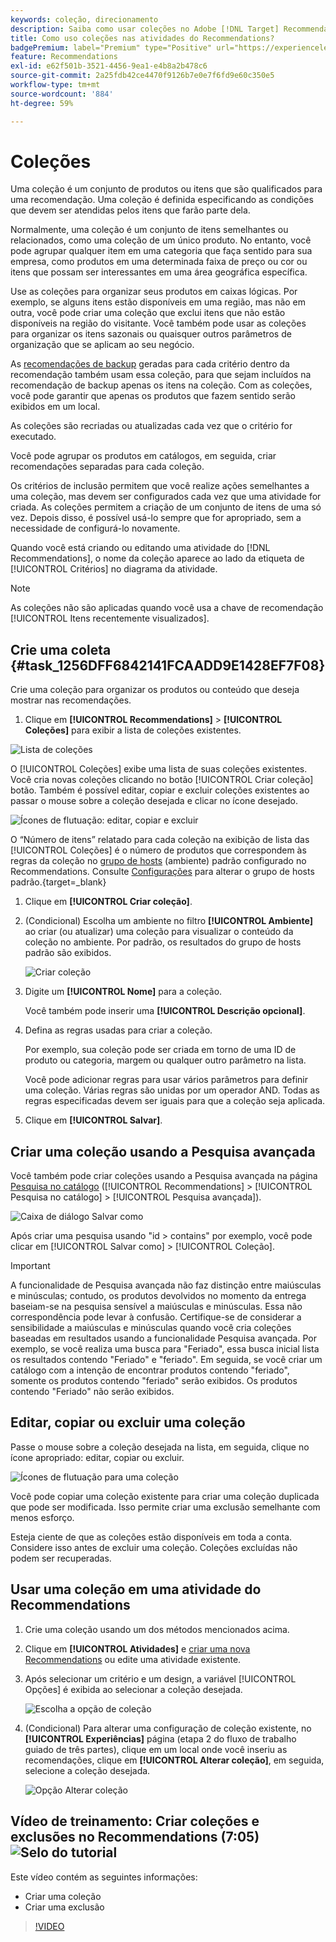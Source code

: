```yaml
---
keywords: coleção, direcionamento
description: Saiba como usar coleções no Adobe [!DNL Target] Recommendations. Uma coleção é um conjunto de produtos ou itens que são qualificados para uma recomendação.
title: Como uso coleções nas atividades do Recommendations?
badgePremium: label="Premium" type="Positive" url="https://experienceleague.adobe.com/docs/target/using/introduction/intro.html?lang=en#premium newtab=true" tooltip="See what's included in Target Premium."
feature: Recommendations
exl-id: e62f501b-3521-4456-9ea1-e4b8a2b478c6
source-git-commit: 2a25fdb42ce4470f9126b7e0e7f6fd9e60c350e5
workflow-type: tm+mt
source-wordcount: '884'
ht-degree: 59%

---
```


# Coleções

Uma coleção é um conjunto de produtos ou itens que são qualificados para uma recomendação. Uma coleção é definida especificando as condições que devem ser atendidas pelos itens que farão parte dela.

Normalmente, uma coleção é um conjunto de itens semelhantes ou relacionados, como uma coleção de um único produto. No entanto, você pode agrupar qualquer item em uma categoria que faça sentido para sua empresa, como produtos em uma determinada faixa de preço ou cor ou itens que possam ser interessantes em uma área geográfica específica.

Use as coleções para organizar seus produtos em caixas lógicas. Por exemplo, se alguns itens estão disponíveis em uma região, mas não em outra, você pode criar uma coleção que exclui itens que não estão disponíveis na região do visitante. Você também pode usar as coleções para organizar os itens sazonais ou quaisquer outros parâmetros de organização que se aplicam ao seu negócio.

As [recomendações de backup](/help/main/c-recommendations/c-algorithms/backup-recs.md) geradas para cada critério dentro da recomendação também usam essa coleção, para que sejam incluídos na recomendação de backup apenas os itens na coleção. Com as coleções, você pode garantir que apenas os produtos que fazem sentido serão exibidos em um local.

As coleções são recriadas ou atualizadas cada vez que o critério for executado.

Você pode agrupar os produtos em catálogos, em seguida, criar recomendações separadas para cada coleção.

Os critérios de inclusão permitem que você realize ações semelhantes a uma coleção, mas devem ser configurados cada vez que uma atividade for criada. As coleções permitem a criação de um conjunto de itens de uma só vez. Depois disso, é possível usá-lo sempre que for apropriado, sem a necessidade de configurá-lo novamente.

Quando você está criando ou editando uma atividade do [!DNL Recommendations], o nome da coleção aparece ao lado da etiqueta de [!UICONTROL Critérios] no diagrama da atividade.

>[!NOTE]
>
>As coleções não são aplicadas quando você usa a chave de recomendação [!UICONTROL Itens recentemente visualizados].

## Crie uma coleta {#task_1256DFF6842141FCAADD9E1428EF7F08}

Crie uma coleção para organizar os produtos ou conteúdo que deseja mostrar nas recomendações.

1.  Clique em **[!UICONTROL Recommendations]** > **[!UICONTROL Coleções]** para exibir a lista de coleções existentes. 

   ![Lista de coleções](assets/collections_list.png)

   O [!UICONTROL Coleções] exibe uma lista de suas coleções existentes. Você cria novas coleções clicando no botão [!UICONTROL Criar coleção] botão. Também é possível editar, copiar e excluir coleções existentes ao passar o mouse sobre a coleção desejada e clicar no ícone desejado.

   ![Ícones de flutuação: editar, copiar e excluir](/help/main/c-recommendations/c-products/assets/hover-icons.png)

   O “Número de itens” relatado para cada coleção na exibição de lista das [!UICONTROL Coleções] é o número de produtos que correspondem às regras da coleção no [grupo de hosts](/help/main/administrating-target/hosts.md) (ambiente) padrão configurado no Recommendations. Consulte [Configurações](https://experienceleague.corp.adobe.com/docs/target-dev/developer/recommendations.html) para alterar o grupo de hosts padrão.{target=_blank}

1. Clique em **[!UICONTROL Criar coleção]**.

1. (Condicional) Escolha um ambiente no filtro **[!UICONTROL Ambiente]** ao criar (ou atualizar) uma coleção para visualizar o conteúdo da coleção no ambiente. Por padrão, os resultados do grupo de hosts padrão são exibidos.

   ![Criar coleção](/help/main/c-recommendations/c-products/assets/CreateCollection.png)

1. Digite um **[!UICONTROL Nome]** para a coleção.

   Você também pode inserir uma **[!UICONTROL Descrição opcional]**.

1. Defina as regras usadas para criar a coleção.

   Por exemplo, sua coleção pode ser criada em torno de uma ID de produto ou categoria, margem ou qualquer outro parâmetro na lista.

   Você pode adicionar regras para usar vários parâmetros para definir uma coleção. Várias regras são unidas por um operador AND. Todas as regras especificadas devem ser iguais para que a coleção seja aplicada.

1. Clique em **[!UICONTROL Salvar]**.

## Criar uma coleção usando a Pesquisa avançada

Você também pode criar coleções usando a Pesquisa avançada na página [Pesquisa no catálogo](/help/main/c-recommendations/c-products/catalog-search.md#save-as) ([!UICONTROL Recommendations] > [!UICONTROL Pesquisa no catálogo] > [!UICONTROL Pesquisa avançada]).

![Caixa de diálogo Salvar como](/help/main/c-recommendations/c-products/assets/save-as.png)

Após criar uma pesquisa usando &quot;id > contains&quot; por exemplo, você pode clicar em [!UICONTROL Salvar como] > [!UICONTROL Coleção].

>[!IMPORTANT]
>
>A funcionalidade de Pesquisa avançada não faz distinção entre maiúsculas e minúsculas; contudo, os produtos devolvidos no momento da entrega baseiam-se na pesquisa sensível a maiúsculas e minúsculas. Essa não correspondência pode levar à confusão. Certifique-se de considerar a sensibilidade a maiúsculas e minúsculas quando você cria coleções baseadas em resultados usando a funcionalidade Pesquisa avançada. Por exemplo, se você realiza uma busca para &quot;Feriado&quot;, essa busca inicial lista os resultados contendo &quot;Feriado&quot; e &quot;feriado&quot;. Em seguida, se você criar um catálogo com a intenção de encontrar produtos contendo &quot;feriado&quot;, somente os produtos contendo &quot;feriado&quot; serão exibidos. Os produtos contendo &quot;Feriado&quot; não serão exibidos.

## Editar, copiar ou excluir uma coleção

Passe o mouse sobre a coleção desejada na lista, em seguida, clique no ícone apropriado: editar, copiar ou excluir.

![Ícones de flutuação para uma coleção](/help/main/c-recommendations/c-products/assets/hover-collections.png)

Você pode copiar uma coleção existente para criar uma coleção duplicada que pode ser modificada. Isso permite criar uma exclusão semelhante com menos esforço.

Esteja ciente de que as coleções estão disponíveis em toda a conta. Considere isso antes de excluir uma coleção. Coleções excluídas não podem ser recuperadas.

## Usar uma coleção em uma atividade do Recommendations

1. Crie uma coleção usando um dos métodos mencionados acima.

1. Clique em **[!UICONTROL Atividades]** e [criar uma nova Recommendations](/help/main/c-recommendations/t-create-recs-activity/create-recs-activity.md) ou edite uma atividade existente.

1. Após selecionar um critério e um design, a variável [!UICONTROL Opções] é exibida ao selecionar a coleção desejada.

   ![Escolha a opção de coleção](/help/main/c-recommendations/c-products/assets/choose-collection.png)

1. (Condicional) Para alterar uma configuração de coleção existente, no **[!UICONTROL Experiências]** página (etapa 2 do fluxo de trabalho guiado de três partes), clique em um local onde você inseriu as recomendações, clique em **[!UICONTROL Alterar coleção]**, em seguida, selecione a coleção desejada.

   ![Opção Alterar coleção](/help/main/c-recommendations/c-products/assets/change-collection.png)

## Vídeo de treinamento: Criar coleções e exclusões no Recommendations (7:05) ![Selo do tutorial](/help/main/assets/tutorial.png)

Este vídeo contém as seguintes informações:

* Criar uma coleção
* Criar uma exclusão

>[!VIDEO](https://video.tv.adobe.com/v/27689)
